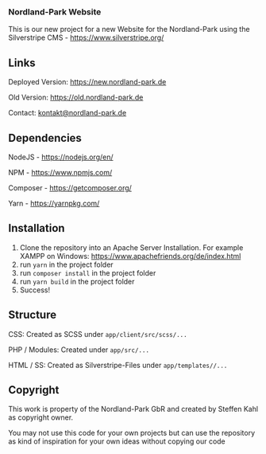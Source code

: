 ### Nordland-Park Website

This is our new project for a new Website for the Nordland-Park using the Silverstripe CMS - https://www.silverstripe.org/

## Links
Deployed Version: https://new.nordland-park.de

Old Version: https://old.nordland-park.de

Contact: kontakt@nordland-park.de

## Dependencies
NodeJS - https://nodejs.org/en/

NPM - https://www.npmjs.com/

Composer - https://getcomposer.org/

Yarn - https://yarnpkg.com/

## Installation
1. Clone the repository into an Apache Server Installation. For example XAMPP on Windows: https://www.apachefriends.org/de/index.html
2. run ```yarn``` in the project folder
3. run ```composer install``` in the project folder
4. run ```yarn build``` in the project folder
5. Success!

## Structure
CSS: Created as SCSS under ```app/client/src/scss/...```

PHP / Modules: Created under ```app/src/...```

HTML / SS: Created as Silverstripe-Files under ```app/templates//...```

## Copyright
This work is property of the Nordland-Park GbR and created by Steffen Kahl as copyright owner.

You may not use this code for your own projects but can use the repository as kind of inspiration for your own ideas without copying our code
